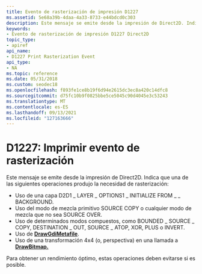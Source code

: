```yaml
---
title: Evento de rasterización de impresión D1227
ms.assetid: 5e68a39b-4daa-4a33-8733-e44bdcd0c303
description: Este mensaje se emite desde la impresión de Direct2D. Indica que una operación produjo una necesidad de rasterización. Para obtener un rendimiento óptimo, se debe evitar la rasterización si es posible.
keywords:
- Evento de rasterización de impresión D1227 Direct2D
topic_type:
- apiref
api_name:
- D1227 Print Rasterization Event
api_type:
- NA
ms.topic: reference
ms.date: 05/31/2018
ms.custom: seodec18
ms.openlocfilehash: f893fe1ce8b19f6d94e2615dc3ec8a420c14dfc8
ms.sourcegitcommit: d75fc10b9f0825bbe5ce5045c90d4045e3c53243
ms.translationtype: MT
ms.contentlocale: es-ES
ms.lasthandoff: 09/13/2021
ms.locfileid: "127163666"
---
```

# <a name="d1227-print-rasterization-event"></a>D1227: Imprimir evento de rasterización

Este mensaje se emite desde la impresión de Direct2D. Indica que una de las siguientes operaciones produjo la necesidad de rasterización:

-   Uso de una capa D2D1 \_ LAYER \_ OPTIONS1 \_ INITIALIZE FROM \_ \_ BACKGROUND.
-   Uso del modo de mezcla primitivo SOURCE COPY o cualquier modo de mezcla que no sea SOURCE OVER.
-   Uso de determinados modos compuestos, como BOUNDED \_ SOURCE \_ COPY, DESTINATION \_ OUT, SOURCE \_ ATOP, XOR, PLUS o INVERT.
-   Uso de [**DrawGdiMetafile**](id2d1devicecontext-drawgdimetafile-overload.md).
-   Uso de una transformación 4x4 (o, perspectiva) en una llamada a [**DrawBitmap.**](id2d1devicecontext-drawbitmap-overload.md)

Para obtener un rendimiento óptimo, estas operaciones deben evitarse si es posible.





 

 

 




